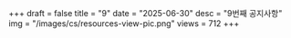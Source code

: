 +++
draft = false
title = "9"
date = "2025-06-30"
desc = "9번째 공지사항"
img = "/images/cs/resources-view-pic.png"
views = 712
+++
